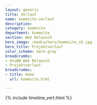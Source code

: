 ```yaml
---
layout: generic
title: Verlauf
name: kommsite-verlauf
description: 
category: kommsite
department: kommsite
section: Web Relaunch
hero_image: /media/hero/kommsite_n5.jpg
hero_title: Projektverlauf
color_scheme: dark-gray
breadcrumbs:
- UniBW Web Relaunch
- Projektverlauf
breadcrumbs:
- title: Home
  url: kommsite.html

---
```


{% include timeline_vert.html %}